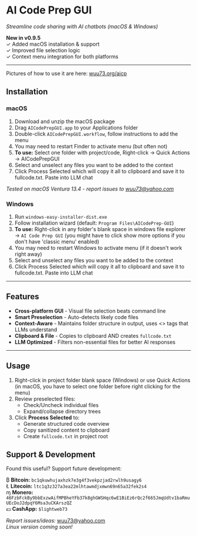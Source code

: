 # AI Code Prep GUI  
*Streamline code sharing with AI chatbots (macOS & Windows)*  

**New in v0.9.5**  
✓ Added macOS installation & support  
✓ Improved file selection logic  
✓ Context menu integration for both platforms  

---
Pictures of how to use it are here:
[wuu73.org/aicp](https://wuu73.org/aicp)

## Installation

### macOS
1. Download and unzip the macOS package
2. Drag `AICodePrepGUI.app` to your Applications folder
3. Double-click `AICodePrepGUI.workflow`, follow instructions to add the menu
4. You may need to restart Finder to activate menu (but often not)
5. **To use:** Select one folder with project/code, Right-click → Quick Actions → AICodePrepGUI
6. Select and unselect any files you want to be added to the context
7. Click Process Selected which will copy it all to clipboard and save it to fullcode.txt. Paste into LLM chat

*Tested on macOS Ventura 13.4 - report issues to wuu73@yahoo.com*

### Windows
1. Run `windows-easy-installer-dist.exe`
2. Follow installation wizard (default: `Program Files\AICodePrep-GUI`)
3. **To use:** Right-click in any folder's blank space in windows file explorer → `AI Code Prep GUI`
     (you might have to click show more options if you don't have 'classic menu' enabled)
4. You may need to restart Windows to activate menu (if it doesn't work right away)
5. Select and unselect any files you want to be added to the context
6. Click Process Selected which will copy it all to clipboard and save it to fullcode.txt. Paste into LLM chat

---

## Features
- **Cross-platform GUI** - Visual file selection beats command line
- **Smart Preselection** - Auto-detects likely code files
- **Context-Aware** - Maintains folder structure in output, uses <> tags that LLMs understand
- **Clipboard & File** - Copies to clipboard AND creates `fullcode.txt`
- **LLM Optimized** - Filters non-essential files for better AI responses

---

## Usage
1. Right-click in project folder blank space (Windows) or use Quick Actions (in macOS, you have to select one folder before right clicking for the menu)
2. Review preselected files:
   - Check/Uncheck individual files
   - Expand/collapse directory trees
3. Click **Process Selected** to:
   - Generate structured code overview
   - Copy sanitized content to clipboard
   - Create `fullcode.txt` in project root


## Support & Development
Found this useful? Support future development:

₿ **Bitcoin:** `bc1qkuwhujaxhzk7e3g4f3vekpzjad2rwlh9usagy6`  
Ł **Litecoin:** `ltc1q3z327a3ea22mlhtawmdjxmwn69n65a32fek2s4`  
ɱ **Monero:** `46FzbFckBy9bbExzwAifMPBheYFb37k8ghGWSHqc6wE1BiEz6rQc2f665JmqUdtv1baRmuUEcDoJ2dpqY6Msa3uCKArszQZ`  
💵 **CashApp:** `$lightweb73`

*Report issues/ideas:* wuu73@yahoo.com  
*Linux version coming soon!*